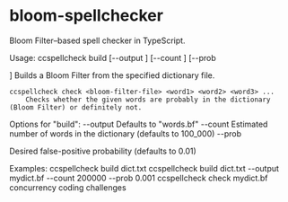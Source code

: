 # bloom-spellchecker
Bloom Filter–based spell checker in TypeScript.

Usage:
    ccspellcheck build <dictionary-file> [--output <bloom-filter-file>] [--count <n>] [--prob <p>]
        Builds a Bloom Filter from the specified dictionary file.

    ccspellcheck check <bloom-filter-file> <word1> <word2> <word3> ...
        Checks whether the given words are probably in the dictionary (Bloom Filter) or definitely not.

Options for "build":
    --output <bloom-filter-file>  Defaults to "words.bf"
    --count  <n>                  Estimated number of words in the dictionary (defaults to 100_000)
    --prob   <p>                  Desired false-positive probability (defaults to 0.01)

Examples:
    ccspellcheck build dict.txt
    ccspellcheck build dict.txt --output mydict.bf --count 200000 --prob 0.001
    ccspellcheck check mydict.bf concurrency coding challenges
